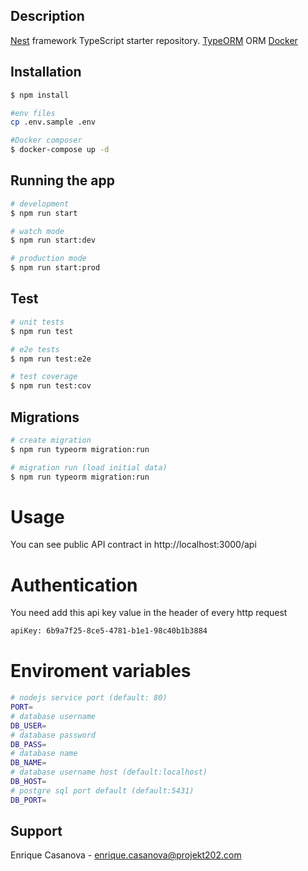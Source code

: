 ## Description

[Nest](https://github.com/nestjs/nest) framework TypeScript starter repository.
[TypeORM](https://typeorm.io/#/) ORM
[Docker](https://www.docker.com)

## Installation

```bash
$ npm install

#env files
cp .env.sample .env

#Docker composer
$ docker-compose up -d

```

## Running the app

```bash
# development
$ npm run start

# watch mode
$ npm run start:dev

# production mode
$ npm run start:prod
```

## Test

```bash
# unit tests
$ npm run test

# e2e tests
$ npm run test:e2e

# test coverage
$ npm run test:cov
```

## Migrations

```bash
# create migration
$ npm run typeorm migration:run

# migration run (load initial data)
$ npm run typeorm migration:run

```

# Usage

You can see public API contract in http://localhost:3000/api

# Authentication

You need add this api key value in the header of every http request

```bash
apiKey: 6b9a7f25-8ce5-4781-b1e1-98c40b1b3884
```

# Enviroment variables

```bash
# nodejs service port (default: 80)
PORT=
# database username
DB_USER=
# database password
DB_PASS=
# database name
DB_NAME=
# database username host (default:localhost)
DB_HOST=
# postgre sql port default (default:5431)
DB_PORT=
```

## Support

Enrique Casanova - [enrique.casanova@projekt202.com](mailto:enrique.casanova@projekt202.com)
